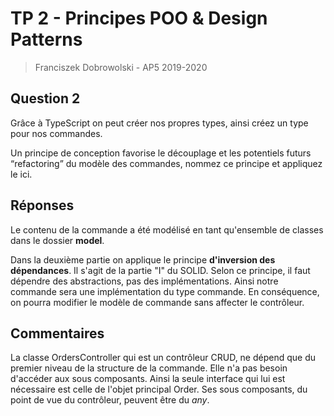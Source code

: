 # TP 2 - Principes POO & Design Patterns

> Franciszek Dobrowolski - AP5 2019-2020 

## Question 2

Grâce à TypeScript on peut créer nos propres types, ainsi créez un type pour nos commandes.  

Un principe de conception favorise le découplage et les potentiels futurs “refactoring” du modèle des commandes, nommez ce principe et appliquez le ici.

## Réponses

Le contenu de la commande a été modélisé en tant qu'ensemble de classes dans le dossier **model**.

Dans la deuxième partie on applique le principe **d'inversion des dépendances**. Il s'agit de la partie "I" du SOLID. Selon ce principe, il faut dépendre des abstractions, pas des implémentations. Ainsi notre commande sera une implémentation du type commande. En conséquence, on pourra modifier le modèle de commande sans affecter le contrôleur.

## Commentaires

La classe OrdersController qui est un contrôleur CRUD, ne dépend que du premier niveau de la structure de la commande. Elle n'a pas besoin d'accéder aux sous composants. Ainsi la seule interface qui lui est nécessaire est celle de l'objet principal Order. Ses sous composants, du point de vue du contrôleur, peuvent être du *any*.



